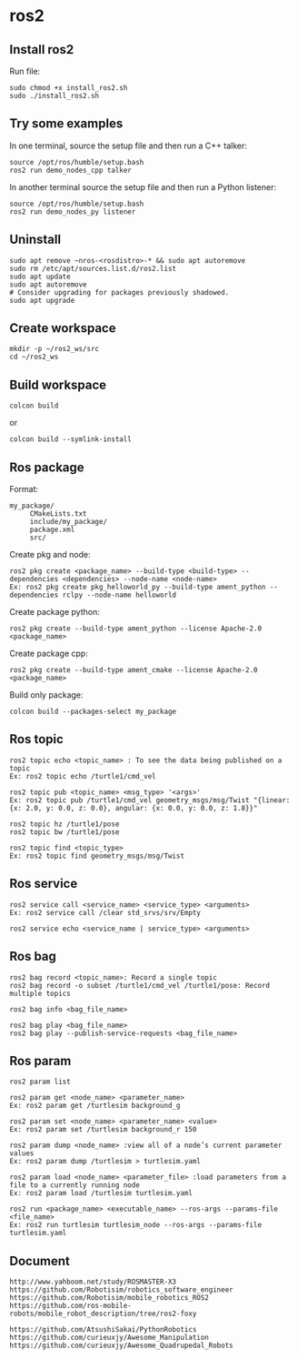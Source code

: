 # ros2

## Install ros2
Run file:
```
sudo chmod +x install_ros2.sh
sudo ./install_ros2.sh
```

## Try some examples
In one terminal, source the setup file and then run a C++ talker:
```
source /opt/ros/humble/setup.bash
ros2 run demo_nodes_cpp talker
```

In another terminal source the setup file and then run a Python listener:
```
source /opt/ros/humble/setup.bash
ros2 run demo_nodes_py listener
```
## Uninstall
```
sudo apt remove ~nros-<rosdistro>-* && sudo apt autoremove
sudo rm /etc/apt/sources.list.d/ros2.list
sudo apt update
sudo apt autoremove
# Consider upgrading for packages previously shadowed.
sudo apt upgrade
```

## Create workspace
```
mkdir -p ~/ros2_ws/src
cd ~/ros2_ws
```

## Build workspace
```
colcon build
```
or
```
colcon build --symlink-install
```

## Ros package
Format:
```
my_package/
     CMakeLists.txt
     include/my_package/
     package.xml
     src/
```

Create pkg and node:
```
ros2 pkg create <package_name> --build-type <build-type> --dependencies <dependencies> --node-name <node-name>
Ex: ros2 pkg create pkg_helloworld_py --build-type ament_python --dependencies rclpy --node-name helloworld
```

Create package python:
```
ros2 pkg create --build-type ament_python --license Apache-2.0 <package_name>
```

Create package cpp:
```
ros2 pkg create --build-type ament_cmake --license Apache-2.0 <package_name>
```

Build only package:
```
colcon build --packages-select my_package
```

## Ros topic
```
ros2 topic echo <topic_name> : To see the data being published on a topic
Ex: ros2 topic echo /turtle1/cmd_vel

ros2 topic pub <topic_name> <msg_type> '<args>'
Ex: ros2 topic pub /turtle1/cmd_vel geometry_msgs/msg/Twist "{linear: {x: 2.0, y: 0.0, z: 0.0}, angular: {x: 0.0, y: 0.0, z: 1.8}}"

ros2 topic hz /turtle1/pose
ros2 topic bw /turtle1/pose

ros2 topic find <topic_type>
Ex: ros2 topic find geometry_msgs/msg/Twist
```

## Ros service
```
ros2 service call <service_name> <service_type> <arguments>
Ex: ros2 service call /clear std_srvs/srv/Empty

ros2 service echo <service_name | service_type> <arguments>
```

## Ros bag
```
ros2 bag record <topic_name>: Record a single topic
ros2 bag record -o subset /turtle1/cmd_vel /turtle1/pose: Record multiple topics

ros2 bag info <bag_file_name>

ros2 bag play <bag_file_name>
ros2 bag play --publish-service-requests <bag_file_name>
```

## Ros param
```
ros2 param list

ros2 param get <node_name> <parameter_name>
Ex: ros2 param get /turtlesim background_g

ros2 param set <node_name> <parameter_name> <value>
Ex: ros2 param set /turtlesim background_r 150

ros2 param dump <node_name> :view all of a node’s current parameter values
Ex: ros2 param dump /turtlesim > turtlesim.yaml

ros2 param load <node_name> <parameter_file> :load parameters from a file to a currently running node
Ex: ros2 param load /turtlesim turtlesim.yaml

ros2 run <package_name> <executable_name> --ros-args --params-file <file_name>
Ex: ros2 run turtlesim turtlesim_node --ros-args --params-file turtlesim.yaml
```

## Document
```
http://www.yahboom.net/study/ROSMASTER-X3
https://github.com/Robotisim/robotics_software_engineer
https://github.com/Robotisim/mobile_robotics_ROS2
https://github.com/ros-mobile-robots/mobile_robot_description/tree/ros2-foxy

https://github.com/AtsushiSakai/PythonRobotics
https://github.com/curieuxjy/Awesome_Manipulation
https://github.com/curieuxjy/Awesome_Quadrupedal_Robots
```

